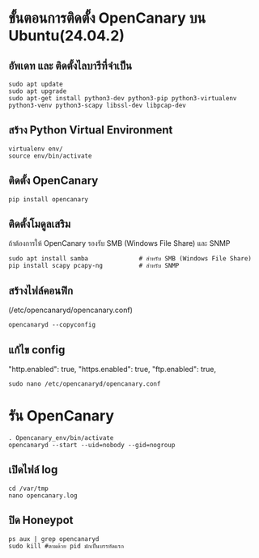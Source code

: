 # ขั้นตอนการติดตั้ง OpenCanary บน Ubuntu(24.04.2)
## อัพเดท และ ติดตั้งไลบารีที่จำเป็น
```
sudo apt update
sudo apt upgrade
sudo apt-get install python3-dev python3-pip python3-virtualenv python3-venv python3-scapy libssl-dev libpcap-dev
```
## สร้าง Python Virtual Environment
```
virtualenv env/
source env/bin/activate
```
## ติดตั้ง OpenCanary
```
pip install opencanary
```
## ติดตั้งโมดูลเสริม
ถ้าต้องการให้ OpenCanary รองรับ SMB (Windows File Share) และ SNMP
```
sudo apt install samba              # สำหรับ SMB (Windows File Share)
pip install scapy pcapy-ng          # สำหรับ SNMP
```
## สร้างไฟล์คอนฟิก 
(/etc/opencanaryd/opencanary.conf)
```
opencanaryd --copyconfig
```

## แก้ไข config
"http.enabled": true,
"https.enabled": true,
"ftp.enabled": true,
```
sudo nano /etc/opencanaryd/opencanary.conf
```
# รัน OpenCanary
```
. Opencanary_env/bin/activate
opencanaryd --start --uid=nobody --gid=nogroup
```
## เปิดไฟล์ log
```
cd /var/tmp
nano opencanary.log
```

## ปิด Honeypot
```
ps aux | grep opencanaryd
sudo kill #ตามด้วย pid มักเป็นบรรทัดแรก
```


